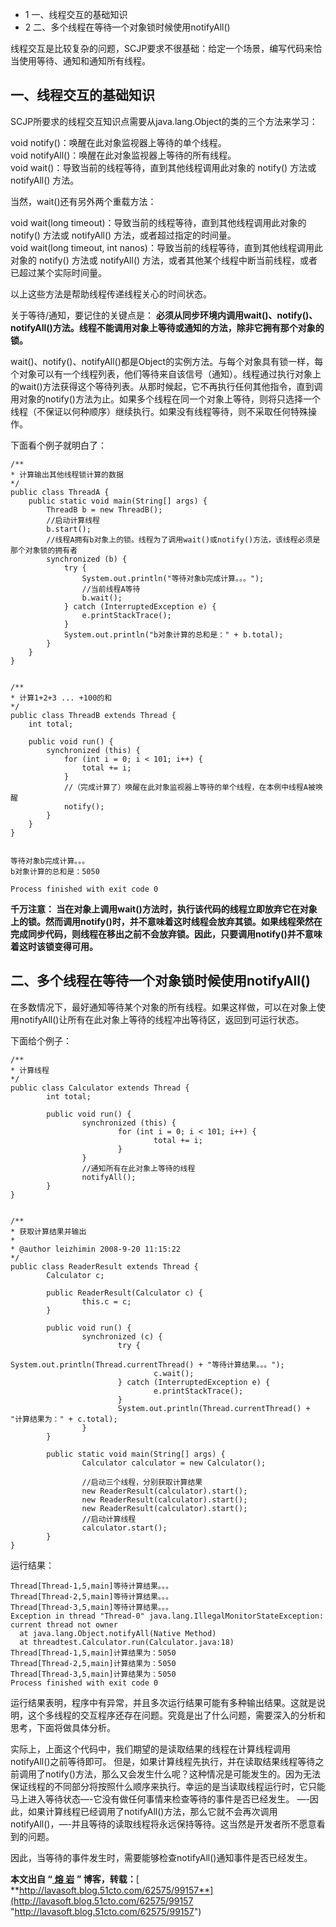   * 1 一、线程交互的基础知识
  * 2 二、多个线程在等待一个对象锁时候使用notifyAll()

线程交互是比较复杂的问题，SCJP要求不很基础：给定一个场景，编写代码来恰当使用等待、通知和通知所有线程。

## 一、线程交互的基础知识

SCJP所要求的线程交互知识点需要从java.lang.Object的类的三个方法来学习：

void notify()：唤醒在此对象监视器上等待的单个线程。  
void notifyAll()：唤醒在此对象监视器上等待的所有线程。  
void wait()：导致当前的线程等待，直到其他线程调用此对象的 notify() 方法或 notifyAll() 方法。

当然，wait()还有另外两个重载方法：

void wait(long timeout)：导致当前的线程等待，直到其他线程调用此对象的 notify() 方法或 notifyAll()
方法，或者超过指定的时间量。  
void wait(long timeout, int nanos)：导致当前的线程等待，直到其他线程调用此对象的 notify() 方法或
notifyAll() 方法，或者其他某个线程中断当前线程，或者已超过某个实际时间量。

以上这些方法是帮助线程传递线程关心的时间状态。

关于等待/通知，要记住的关键点是：
**必须从同步环境内调用wait()、notify()、notifyAll()方法。线程不能调用对象上等待或通知的方法，除非它拥有那个对象的锁。**

wait()、notify()、notifyAll()都是Object的实例方法。与每个对象具有锁一样，每个对象可以有一个线程列表，他们等待来自该信号（通知）。线程通过执行对象上的wait()方法获得这个等待列表。从那时候起，它不再执行任何其他指令，直到调用对象的notify()方法为止。如果多个线程在同一个对象上等待，则将只选择一个线程（不保证以何种顺序）继续执行。如果没有线程等待，则不采取任何特殊操作。

下面看个例子就明白了：

    
    
    /** 
    * 计算输出其他线程锁计算的数据 
    */ 
    public class ThreadA { 
        public static void main(String[] args) { 
            ThreadB b = new ThreadB(); 
            //启动计算线程 
            b.start(); 
            //线程A拥有b对象上的锁。线程为了调用wait()或notify()方法，该线程必须是那个对象锁的拥有者 
            synchronized (b) { 
                try { 
                    System.out.println("等待对象b完成计算。。。"); 
                    //当前线程A等待 
                    b.wait(); 
                } catch (InterruptedException e) { 
                    e.printStackTrace(); 
                } 
                System.out.println("b对象计算的总和是：" + b.total); 
            } 
        } 
    }
    
    
    /** 
    * 计算1+2+3 ... +100的和 
    */ 
    public class ThreadB extends Thread { 
        int total; 
    
        public void run() { 
            synchronized (this) { 
                for (int i = 0; i < 101; i++) { 
                    total += i; 
                } 
                //（完成计算了）唤醒在此对象监视器上等待的单个线程，在本例中线程A被唤醒 
                notify(); 
            } 
        } 
    }
    
    
    等待对象b完成计算。。。 
    b对象计算的总和是：5050 
    
    Process finished with exit code 0

**千万注意：
当在对象上调用wait()方法时，执行该代码的线程立即放弃它在对象上的锁。然而调用notify()时，并不意味着这时线程会放弃其锁。如果线程荣然在完成同步代码，则线程在移出之前不会放弃锁。因此，只要调用notify()并不意味着这时该锁变得可用。**

## 二、多个线程在等待一个对象锁时候使用notifyAll()

在多数情况下，最好通知等待某个对象的所有线程。如果这样做，可以在对象上使用notifyAll()让所有在此对象上等待的线程冲出等待区，返回到可运行状态。

下面给个例子：

    
    
    /** 
    * 计算线程 
    */ 
    public class Calculator extends Thread { 
            int total; 
    
            public void run() { 
                    synchronized (this) { 
                            for (int i = 0; i < 101; i++) { 
                                    total += i; 
                            } 
                    } 
                    //通知所有在此对象上等待的线程 
                    notifyAll(); 
            } 
    }
    
    
    /** 
    * 获取计算结果并输出 
    * 
    * @author leizhimin 2008-9-20 11:15:22 
    */ 
    public class ReaderResult extends Thread { 
            Calculator c; 
    
            public ReaderResult(Calculator c) { 
                    this.c = c; 
            } 
    
            public void run() { 
                    synchronized (c) { 
                            try { 
                                    System.out.println(Thread.currentThread() + "等待计算结果。。。"); 
                                    c.wait(); 
                            } catch (InterruptedException e) { 
                                    e.printStackTrace(); 
                            } 
                            System.out.println(Thread.currentThread() + "计算结果为：" + c.total); 
                    } 
            } 
    
            public static void main(String[] args) { 
                    Calculator calculator = new Calculator(); 
    
                    //启动三个线程，分别获取计算结果 
                    new ReaderResult(calculator).start(); 
                    new ReaderResult(calculator).start(); 
                    new ReaderResult(calculator).start(); 
                    //启动计算线程 
                    calculator.start(); 
            } 
    }

运行结果：

    
    
    Thread[Thread-1,5,main]等待计算结果。。。
    Thread[Thread-2,5,main]等待计算结果。。。
    Thread[Thread-3,5,main]等待计算结果。。。
    Exception in thread "Thread-0" java.lang.IllegalMonitorStateException: current thread not owner
      at java.lang.Object.notifyAll(Native Method)
      at threadtest.Calculator.run(Calculator.java:18)
    Thread[Thread-1,5,main]计算结果为：5050
    Thread[Thread-2,5,main]计算结果为：5050
    Thread[Thread-3,5,main]计算结果为：5050
    Process finished with exit code 0

运行结果表明，程序中有异常，并且多次运行结果可能有多种输出结果。这就是说明，这个多线程的交互程序还存在问题。究竟是出了什么问题，需要深入的分析和思考，下面将做具体分析。

实际上，上面这个代码中，我们期望的是读取结果的线程在计算线程调用notifyAll()之前等待即可。
但是，如果计算线程先执行，并在读取结果线程等待之前调用了notify()方法，那么又会发生什么呢？这种情况是可能发生的。因为无法保证线程的不同部分将按照什么顺序来执行。幸运的是当读取线程运行时，它只能马上进入等待状态—-它没有做任何事情来检查等待的事件是否已经发生。
—-因此，如果计算线程已经调用了notifyAll()方法，那么它就不会再次调用notifyAll()，—-并且等待的读取线程将永远保持等待。这当然是开发者所不愿意看到的问题。

因此，当等待的事件发生时，需要能够检查notifyAll()通知事件是否已经发生。

**本文出自 “**[ **熔 岩**](http://lavasoft.blog.51cto.com/) **” 博客，转载：**[
**http://lavasoft.blog.51cto.com/62575/99157**](http://lavasoft.blog.51cto.com/62575/99157
"http://lavasoft.blog.51cto.com/62575/99157")

